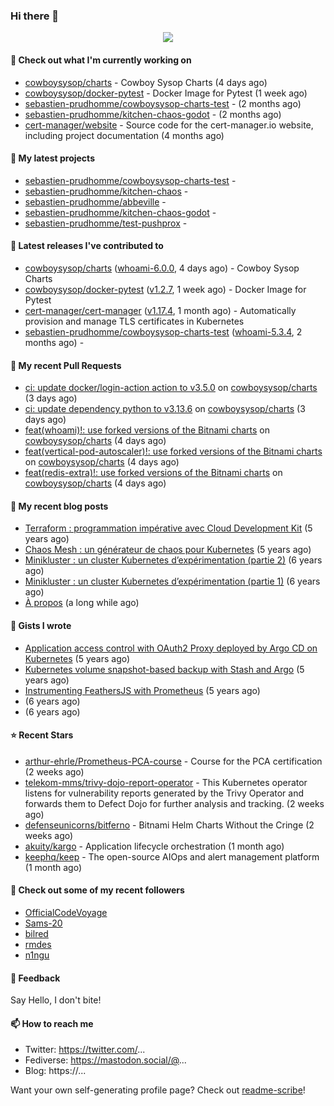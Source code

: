 ### Hi there 👋

<p align="center"><img src="https://github-readme-stats.vercel.app/api?username=sebastien-prudhomme&show_icons=true&locale=en"/></p>

#### 👷 Check out what I'm currently working on

- [cowboysysop/charts](https://github.com/cowboysysop/charts) - Cowboy Sysop Charts (4 days ago)
- [cowboysysop/docker-pytest](https://github.com/cowboysysop/docker-pytest) - Docker Image for Pytest (1 week ago)
- [sebastien-prudhomme/cowboysysop-charts-test](https://github.com/sebastien-prudhomme/cowboysysop-charts-test) -  (2 months ago)
- [sebastien-prudhomme/kitchen-chaos-godot](https://github.com/sebastien-prudhomme/kitchen-chaos-godot) -  (2 months ago)
- [cert-manager/website](https://github.com/cert-manager/website) - Source code for the cert-manager.io website, including project documentation (4 months ago)

#### 🌱 My latest projects

- [sebastien-prudhomme/cowboysysop-charts-test](https://github.com/sebastien-prudhomme/cowboysysop-charts-test) - 
- [sebastien-prudhomme/kitchen-chaos](https://github.com/sebastien-prudhomme/kitchen-chaos) - 
- [sebastien-prudhomme/abbeville](https://github.com/sebastien-prudhomme/abbeville) - 
- [sebastien-prudhomme/kitchen-chaos-godot](https://github.com/sebastien-prudhomme/kitchen-chaos-godot) - 
- [sebastien-prudhomme/test-pushprox](https://github.com/sebastien-prudhomme/test-pushprox) - 

#### 🔭 Latest releases I've contributed to

- [cowboysysop/charts](https://github.com/cowboysysop/charts) ([whoami-6.0.0](https://github.com/cowboysysop/charts/releases/tag/whoami-6.0.0), 4 days ago) - Cowboy Sysop Charts
- [cowboysysop/docker-pytest](https://github.com/cowboysysop/docker-pytest) ([v1.2.7](https://github.com/cowboysysop/docker-pytest/releases/tag/v1.2.7), 1 week ago) - Docker Image for Pytest
- [cert-manager/cert-manager](https://github.com/cert-manager/cert-manager) ([v1.17.4](https://github.com/cert-manager/cert-manager/releases/tag/v1.17.4), 1 month ago) - Automatically provision and manage TLS certificates in Kubernetes
- [sebastien-prudhomme/cowboysysop-charts-test](https://github.com/sebastien-prudhomme/cowboysysop-charts-test) ([whoami-5.3.4](https://github.com/sebastien-prudhomme/cowboysysop-charts-test/releases/tag/whoami-5.3.4), 2 months ago) - 

#### 🔨 My recent Pull Requests

- [ci: update docker/login-action action to v3.5.0](https://github.com/cowboysysop/charts/pull/981) on [cowboysysop/charts](https://github.com/cowboysysop/charts) (3 days ago)
- [ci: update dependency python to v3.13.6](https://github.com/cowboysysop/charts/pull/980) on [cowboysysop/charts](https://github.com/cowboysysop/charts) (3 days ago)
- [feat(whoami)!: use forked versions of the Bitnami charts](https://github.com/cowboysysop/charts/pull/979) on [cowboysysop/charts](https://github.com/cowboysysop/charts) (4 days ago)
- [feat(vertical-pod-autoscaler)!: use forked versions of the Bitnami charts](https://github.com/cowboysysop/charts/pull/978) on [cowboysysop/charts](https://github.com/cowboysysop/charts) (4 days ago)
- [feat(redis-extra)!: use forked versions of the Bitnami charts](https://github.com/cowboysysop/charts/pull/977) on [cowboysysop/charts](https://github.com/cowboysysop/charts) (4 days ago)

#### 📜 My recent blog posts

- [Terraform : programmation impérative avec Cloud Development Kit](https://www.cowboysysop.com/post/terraform-programmation-imperative-avec-cloud-development-kit/) (5 years ago)
- [Chaos Mesh : un générateur de chaos pour Kubernetes](https://www.cowboysysop.com/post/chaos-mesh-un-generateur-de-chaos-pour-kubernetes/) (5 years ago)
- [Minikluster : un cluster Kubernetes d’expérimentation (partie 2)](https://www.cowboysysop.com/post/minikluster-un-cluster-kubernetes-d-experimentation-partie-2/) (6 years ago)
- [Minikluster : un cluster Kubernetes d’expérimentation (partie 1)](https://www.cowboysysop.com/post/minikluster-un-cluster-kubernetes-d-experimentation-partie-1/) (6 years ago)
- [À propos](https://www.cowboysysop.com/page/a-propos/) (a long while ago)

#### 📓 Gists I wrote

- [Application access control with OAuth2 Proxy deployed by Argo CD on Kubernetes](https://gist.github.com/c90af146c465305087d5f5a55990ca71) (5 years ago)
- [Kubernetes volume snapshot-based backup with Stash and Argo](https://gist.github.com/c53e870dc6b4987fefa4c36ea9f1187c) (5 years ago)
- [Instrumenting FeathersJS with Prometheus](https://gist.github.com/93ab307c8c03a9c5fdb1ff728f413855) (5 years ago)
- [](https://gist.github.com/9827398f4f792569e56351ac56e80b80) (6 years ago)
- [](https://gist.github.com/064f0ea019c9ff37b71ebc023c0a0c6b) (6 years ago)

#### ⭐ Recent Stars

- [arthur-ehrle/Prometheus-PCA-course](https://github.com/arthur-ehrle/Prometheus-PCA-course) - Course for the PCA certification (2 weeks ago)
- [telekom-mms/trivy-dojo-report-operator](https://github.com/telekom-mms/trivy-dojo-report-operator) - This Kubernetes operator listens for vulnerability reports generated by the Trivy Operator and forwards them to Defect Dojo for further analysis and tracking. (2 weeks ago)
- [defenseunicorns/bitferno](https://github.com/defenseunicorns/bitferno) - Bitnami Helm Charts Without the Cringe (2 weeks ago)
- [akuity/kargo](https://github.com/akuity/kargo) - Application lifecycle orchestration (1 month ago)
- [keephq/keep](https://github.com/keephq/keep) - The open-source AIOps and alert management platform (1 month ago)

#### 👯 Check out some of my recent followers

- [OfficialCodeVoyage](https://github.com/OfficialCodeVoyage)
- [Sams-20](https://github.com/Sams-20)
- [bilred](https://github.com/bilred)
- [rmdes](https://github.com/rmdes)
- [n1ngu](https://github.com/n1ngu)

#### 💬 Feedback

Say Hello, I don't bite!

#### 📫 How to reach me

- Twitter: https://twitter.com/...
- Fediverse: https://mastodon.social/@...
- Blog: https://...

Want your own self-generating profile page? Check out [readme-scribe](https://github.com/muesli/readme-scribe)!
